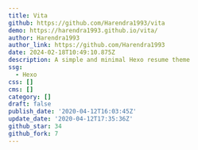 ```yaml
---
title: Vita
github: https://github.com/Harendra1993/vita
demo: https://harendra1993.github.io/vita/
author: Harendra1993
author_link: https://github.com/Harendra1993
date: 2024-02-18T10:49:10.875Z
description: A simple and minimal Hexo resume theme
ssg:
  - Hexo
css: []
cms: []
category: []
draft: false
publish_date: '2020-04-12T16:03:45Z'
update_date: '2020-04-12T17:35:36Z'
github_star: 34
github_fork: 7
---
```

